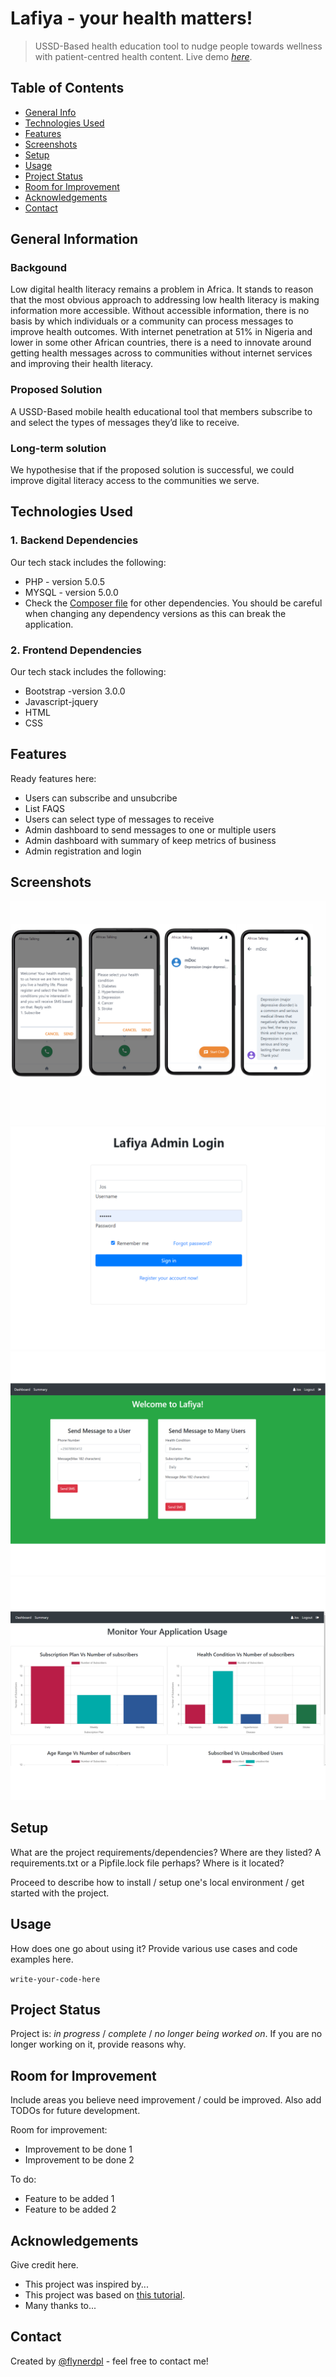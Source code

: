 # Lafiya - your health matters!
> USSD-Based health education tool to nudge people towards wellness with patient-centred health content.
> Live demo [_here_](https://lafiya.primetel.tech/views/index.php). 

## Table of Contents
* [General Info](#general-information)
* [Technologies Used](#technologies-used)
* [Features](#features)
* [Screenshots](#screenshots)
* [Setup](#setup)
* [Usage](#usage)
* [Project Status](#project-status)
* [Room for Improvement](#room-for-improvement)
* [Acknowledgements](#acknowledgements)
* [Contact](#contact)
<!-- * [License](#license) -->


## General Information
### Backgound
Low digital health literacy remains a problem in Africa. It stands to reason that the most obvious approach to addressing low health literacy is making information more accessible. Without accessible information, there is no basis by which individuals or a community can process messages to improve health outcomes. With internet penetration at 51% in Nigeria and lower in some other African countries, there is a need to innovate around getting health messages across to communities without internet services and improving their health literacy.

### Proposed Solution
A USSD-Based mobile health educational tool that members subscribe to and select the types of messages they’d like to receive.


### Long-term solution
We hypothesise that if the proposed solution is successful, we could improve digital literacy access to the communities we serve.


<!-- You don't have to answer all the questions - just the ones relevant to your project. -->


## Technologies Used

### 1. Backend Dependencies
Our tech stack includes the following:
- PHP - version 5.0.5
- MYSQL - version 5.0.0
- Check the [Composer file](./composer.json) for other dependencies. You should be careful when changing any  dependency versions as this  can break the application. 

### 2. Frontend Dependencies
Our tech stack includes the following:
- Bootstrap -version 3.0.0
- Javascript-jquery
- HTML
- CSS

## Features
Ready features here:
- Users can subscribe and unsubcribe
- List FAQS
- Users can select type of messages to receive
- Admin dashboard to send messages to one or multiple users
- Admin dashboard with summary of keep metrics of business
- Admin registration and login


## Screenshots

![Imgur](/images/1.png)
![Imgur](/images/2.png)
![Imgur](/images/3.png)
![Imgur](/images/4.png)


<!-- If you have screenshots you'd like to share, include them here. -->


## Setup
What are the project requirements/dependencies? Where are they listed? A requirements.txt or a Pipfile.lock file perhaps? Where is it located?

Proceed to describe how to install / setup one's local environment / get started with the project.


## Usage
How does one go about using it?
Provide various use cases and code examples here.

`write-your-code-here`


## Project Status
Project is: _in progress_ / _complete_ / _no longer being worked on_. If you are no longer working on it, provide reasons why.


## Room for Improvement
Include areas you believe need improvement / could be improved. Also add TODOs for future development.

Room for improvement:
- Improvement to be done 1
- Improvement to be done 2

To do:
- Feature to be added 1
- Feature to be added 2


## Acknowledgements
Give credit here.
- This project was inspired by...
- This project was based on [this tutorial](https://www.example.com).
- Many thanks to...


## Contact
Created by [@flynerdpl](https://www.flynerd.pl/) - feel free to contact me!


<!-- Optional -->
<!-- ## License -->
<!-- This project is open source and available under the [... License](). -->

<!-- You don't have to include all sections - just the one's relevant to your project -->